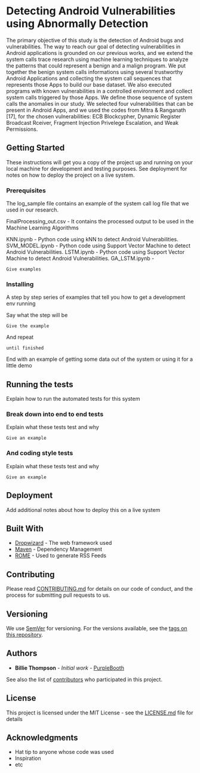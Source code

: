 #  Detecting Android Vulnerabilities using Abnormally Detection

The primary objective of this study is the detection of Android bugs and vulnerabilities. The way to reach our goal of detecting vulnerabilities in Android applications is grounded on our previous works, and we extend the system calls trace research using machine learning techniques to analyze the patterns that could represent a benign and a malign program.
We put together the benign system calls informations using several trustworthy Android Applications and collecting the system call sequences that represents those Apps to build our base dataset.
We also executed programs with known vulnerabilities in a controlled environment and collect system calls triggered by those Apps. We define those sequence of system calls the anomalies in our study.
We selected four vulnerabilities that can be present in Android Apps, and we used the codes from Mitra & Ranganath [17], for the chosen vulnerabilities:  ECB Blockcypher, Dynamic Register Broadcast Rceiver, Fragment Injection Privelege Escalation, and Weak Permissions.



## Getting Started

These instructions will get you a copy of the project up and running on your local machine for development and testing purposes. See deployment for notes on how to deploy the project on a live system.

### Prerequisites


The log_sample file contains an example of the system call log file that we used in our research. 

FinalProcessing_out.csv - It contains the processed output to be used in the Machine Learning Algorithms

KNN.ipynb - Python code using kNN to detect Android Vulnerabilities.
SVM_MODEL.ipynb - Python code using Support Vector Machine to detect Android Vulnerabilities.
LSTM.ipynb -  Python code using Support Vector Machine to detect Android Vulnerabilities.
GA_LSTM.ipynb - 

```
Give examples
```

### Installing

A step by step series of examples that tell you how to get a development env running

Say what the step will be

```
Give the example
```

And repeat

```
until finished
```

End with an example of getting some data out of the system or using it for a little demo

## Running the tests

Explain how to run the automated tests for this system

### Break down into end to end tests

Explain what these tests test and why

```
Give an example
```

### And coding style tests

Explain what these tests test and why

```
Give an example
```

## Deployment

Add additional notes about how to deploy this on a live system

## Built With

* [Dropwizard](http://www.dropwizard.io/1.0.2/docs/) - The web framework used
* [Maven](https://maven.apache.org/) - Dependency Management
* [ROME](https://rometools.github.io/rome/) - Used to generate RSS Feeds

## Contributing

Please read [CONTRIBUTING.md](https://gist.github.com/PurpleBooth/b24679402957c63ec426) for details on our code of conduct, and the process for submitting pull requests to us.

## Versioning

We use [SemVer](http://semver.org/) for versioning. For the versions available, see the [tags on this repository](https://github.com/your/project/tags). 

## Authors

* **Billie Thompson** - *Initial work* - [PurpleBooth](https://github.com/PurpleBooth)

See also the list of [contributors](https://github.com/your/project/contributors) who participated in this project.

## License

This project is licensed under the MIT License - see the [LICENSE.md](LICENSE.md) file for details

## Acknowledgments

* Hat tip to anyone whose code was used
* Inspiration
* etc

